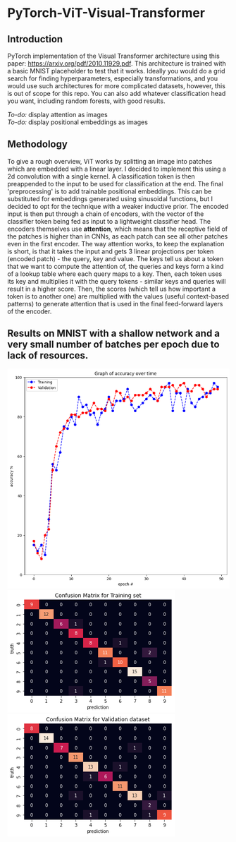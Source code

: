 # PyTorch-ViT-Visual-Transformer
## Introduction
PyTorch implementation of the Visual Transformer architecture using this paper: https://arxiv.org/pdf/2010.11929.pdf. This architecture is trained with a basic MNIST placeholder to test that it works. Ideally you would do a grid search for finding hyperparameters, especially transformations, and you would use such architectures for more complicated datasets, however, this is out of scope for this repo. You can also add whatever classification head you want, including random forests, with good results. 

*To-do:* display attention as images <br />
*To-do:* display positional embeddings as images

## Methodology
To give a rough overview, ViT works by splitting an image into patches which are embedded with a linear layer. I decided to implement this using a 2d convolution with a single kernel. A classification token is then preappended to the input to be used for classification at the end. The final 'preprocessing' is to add trainable positional embeddings. This can be substituted for embeddings generated using sinusoidal functions, but I decided to opt for the technique with a weaker inductive prior. The encoded input is then put through a chain of encoders, with the vector of the classifier token being fed as input to a lightweight classifier head. The encoders themselves use **attention**, which means that the receptive field of the patches is higher than in CNNs, as each patch can see all other patches even in the first encoder. The way attention works, to keep the explanation is short, is that it takes the input and gets 3 linear projections per token (encoded patch) - the query, key and value. The keys tell us about a token that we want to compute the attention of, the queries and keys form a kind of a lookup table where each query maps to a key. Then, each token uses its key and multiplies it with the  query tokens - similar keys and queries will result in a higher score. Then, the scores (which tell us how important a token is to another one) are multiplied with the values (useful context-based patterns) to generate attention that is used in the final feed-forward layers of the encoder. 

## Results on MNIST with a shallow network and a very small number of batches per epoch due to lack of resources.
![](images/accuracy.png)
![](images/cm_train.png)
![](images/cm_val.png)
